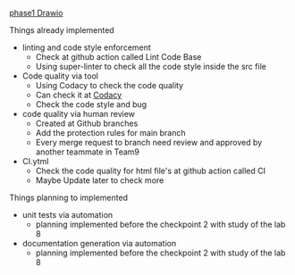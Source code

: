 [phase1 Drawio](/admin/cipipeline/phase1.drawio.png)

Things already implemented
  - linting and code style enforcement
    - Check at github action called Lint Code Base
    - Using super-linter to check all the code style inside the src file
  - Code quality via tool 
    - Using Codacy to check the code quality
    - Can check it at [Codacy](https://app.codacy.com/gh/cse110-fa22-group9/Team9Repository/dashboard )
    - Check the code style and bug
  - code quality via human review
    - Created at Github branches
    - Add the protection rules for main branch
    - Every merge request to branch need review and approved by another teammate in Team9
  - CI.ytml
    - Check the code quality for html file's at github action called CI
    - Maybe Update later to check more

Things planning to implemented
  - unit tests via automation
    - planning implemented before the checkpoint 2 with study of the lab 8
  - documentation generation via automation 
    -  planning implemented before the checkpoint 2 with study of the lab 8